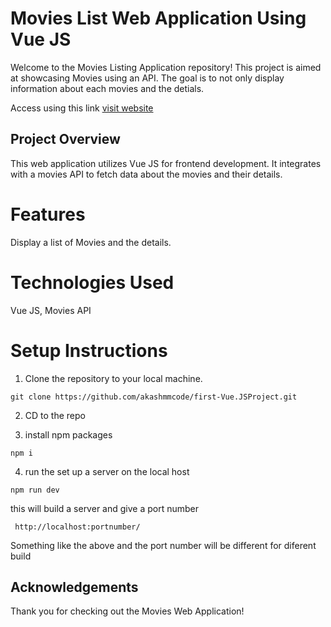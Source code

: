# Movies List Web Application Using Vue JS

Welcome to the Movies Listing Application repository! This project is aimed at showcasing Movies using an API. The goal is to not only display information about each movies and the detials.

Access using this link
[visit website](https://stackblitz.com/edit/vitejs-vite-pvswqg?file=src%2Fcomponents%2FHelloWorld.vue)


## Project Overview

This web application utilizes Vue JS for frontend development. It integrates with a movies API to fetch data about the movies and their details.

# Features

Display a list of Movies and the details.

# Technologies Used

Vue JS,
Movies API

# Setup Instructions

1. Clone the repository to your local machine.

```
git clone https://github.com/akashmmcode/first-Vue.JSProject.git
```

2. CD to the repo

3. install npm packages

```
npm i
```

4. run the set up a server on the local host

```
npm run dev
```

this will build a server and give a port number

```
 http://localhost:portnumber/

```

Something like the above and the port number will be different for diferent build

## Acknowledgements

Thank you for checking out the Movies Web Application!
